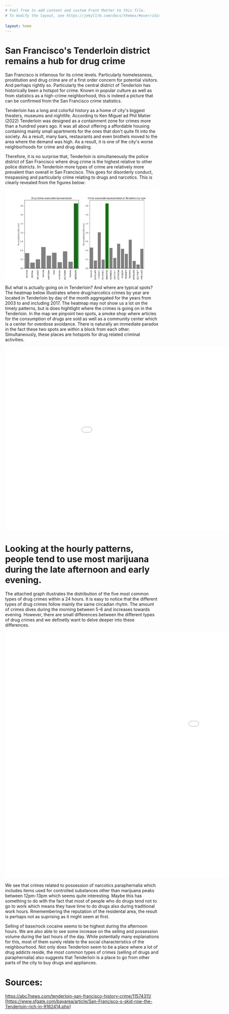 ```yaml
---
# Feel free to add content and custom Front Matter to this file.
# To modify the layout, see https://jekyllrb.com/docs/themes/#overriding-theme-defaults

layout: home
---
```


San Francisco's Tenderloin district remains a hub for drug crime
=======
San Francisco is infamous for its crime levels. Particularly homelessness, prostitution and drug crime are of a first order concern for potential visitors. And perhaps rightly so. Particularly the central district of Tenderloin has historically been a hotspot for crime. Known in popular culture as well as from statistics as a high-crime neighborhood, this is indeed a picture that can be confirmed from the San Francisco crime statistics. 

Tenderloin has a long and colorful history as a home of city's biggest theaters, museums and nightlife. According to Ken Miguel ad Phil Matier (2022) Tenderloin was designed as a containment zone for crimes more than a hundred years ago. It was all about offering a affordable housing containing mainly small apartments for the ones that don't quite fit into the society. As a result, many bars, restaurants and even brothels moved to the area where the demand was high. As a result, it is one of the city's worse neighborhoods for crime and drug dealing. 

Therefore, it is no surprise that, Tenderloin is simultaneously the police district of San Francisco where drug crime is the highest relative to other police districts. In Tenderloin more types of crime are relatively more prevalent than overall in San Francisco. This goes for disorderly conduct, trespassing and particularly crime relating to drugs and narcotics. This is clearly revealed from the figures below:

![Tenderloin_Drug](/Tenderloin_Drug.png)


But what is actually going on in Tenderloin? And where are typical spots? The heatmap below illustrates where drug/narcotics crimes by year are located in Tenderloin by day of the month aggregated for the years from 2003 to and including 2017. The heatmap may not show us a lot on the timely patterns, but is does hightlight where the crimes is going on in the Tenderloin. In the map we pinpoint two spots, a smoke shop where articles for the consumption of drugs are sold as well as a community center which is a center for overdose avoidance. There is naturally an immediate paradox in the fact these two spots are within a block from each other. Simultaneously, these places are hotspots for drug related criminal activities.


<embed 
       type="text/html" 
       src="map.html"
       width="1100"
       height="600"
       >




Looking at the hourly patterns, people tend to use most marijuana during the late afternoon and early evening.
=======

The attached graph illustrates the distribution of the five most common types of drug crimes within a 24 hours. It is easy to notice that the different types of drug crimes follow mainly the same circadian rhytm. The amount of crimes dives during the morning between 5-6 and increases towards evening. However, there are small differences between the different types of drug crimes and we definetly want to delve deeper into these differences.




<embed 
       type="text/html" 
       src="crimes_per_hour_for_description.html"
       width="1800"
       height="800"
       >

We see that crimes related to possession of narcotics paraphernalia which includes items used for controlled substances other than marijuana peaks between 12pm-13pm which seems quite interesting. Maybe this has something to do with the fact that most of people who do drugs tend not to go to work which means they have time to do drugs also during traditional work hours. Rmemembering the reputation of the residental area, the result is perhaps not as suprising as it might seem at first. 

Selling of base/rock cocaine seems to be highest during the afternoon hours. We are also able to see some increase on the selling and possession volume during the last hours of the day. While potentially many explanations for this, most of them surely relate to the social characteristics of the neighbourhood. Not only does Tenderloin seem to be a place where a lot of drug addicts reside, the most common types of crimes (selling of drugs and paraphernalia) also suggests that Tenderloin is a place to go from other parts of the city to buy drugs and appliances.



Sources:
=======

https://abc7news.com/tenderloin-san-francisco-history-crime/11574311/
[https://www.sfgate.com/bayarea/article/San-Francisco-s-skid-row-the-Tenderloin-rich-in-9182414.php]


